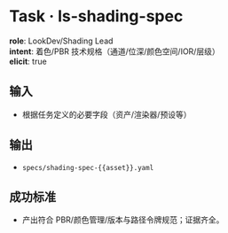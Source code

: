 # Task · ls-shading-spec

**role**: LookDev/Shading Lead  
**intent**: 着色/PBR 技术规格（通道/位深/颜色空间/IOR/层级）  
**elicit**: true

## 输入

- 根据任务定义的必要字段（资产/渲染器/预设等）

## 输出

- `specs/shading-spec-{{asset}}.yaml`

## 成功标准

- 产出符合 PBR/颜色管理/版本与路径令牌规范；证据齐全。
